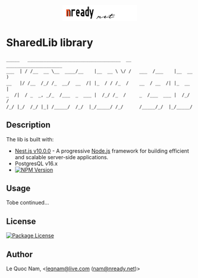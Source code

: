 <p align="center">
  <a href="http://nready.net/" target="blank"><img src="resources/logo.png" width="200" /></a>
</p>

# SharedLib library
```
_____   ___________________________________  __   _____________________ 
___  | / /__  __ \__  ____/__    |__  __ \ \/ /   ___  /___    |__  __ )
__   |/ /__  /_/ /_  __/  __  /| |_  / / /_  /    __  / __  /| |_  __  |
_  /|  / _  _, _/_  /___  _  ___ |  /_/ /_  /     _  /___  ___ |  /_/ / 
/_/ |_/  /_/ |_| /_____/  /_/  |_/_____/ /_/      /_____/_/  |_/_____/  
```

## Description
The lib is built with: 
  - [Nest.js v10.0.0](https://github.com/nestjs/nest) - A progressive <a href="http://nodejs.org" target="_blank">Node.js</a> framework for building efficient and scalable server-side applications.
  - PostgresQL v16.x
  - <a href="https://www.npmjs.com/~nestjscore" target="_blank"><img src="https://img.shields.io/npm/v/@nestjs/core.svg" alt="NPM Version" /></a>

## Usage

Tobe continued...

## License

<a href="/LICENSE" target="_blank"><img src="https://img.shields.io/npm/l/@nestjs/core.svg" alt="Package License" /></a>

## Author

Le Quoc Nam, <leqnam@live.com (nam@nready.net)>
